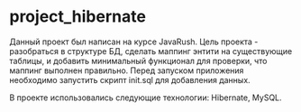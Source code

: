 # project_hibernate
Данный проект был написан на курсе JavaRush. Цель проекта - разобраться в структуре БД, сделать маппинг энтити на существующие таблицы, и добавить минимальный функционал для проверки, что маппинг выполнен правильно.
Перед запуском приложения необходимо запустить скрипт init.sql для добавления данных.

В проекте использовались следующие технологии: Hibernate, MySQL.

